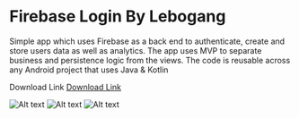 # Firebase Login By Lebogang
Simple app which uses Firebase as a back end to authenticate, create and store users data as well as analytics. The app uses MVP to separate business and persistence logic from the views. The code is reusable across any Android project that uses Java & Kotlin

Download Link <a href="https://lbnkosi.co.za/apps/firebase_login.apk">Download Link</a>

![Alt text](https://github.com/Lebogang95/firebase_login/blob/master/app/src/main/res/drawable/pic1.png?raw=true "Title")
![Alt text](https://github.com/Lebogang95/firebase_login/blob/master/app/src/main/res/drawable/pic2.png?raw=true "Title")
![Alt text](https://github.com/Lebogang95/firebase_login/blob/master/app/src/main/res/drawable/pic3.png?raw=true "Title")
